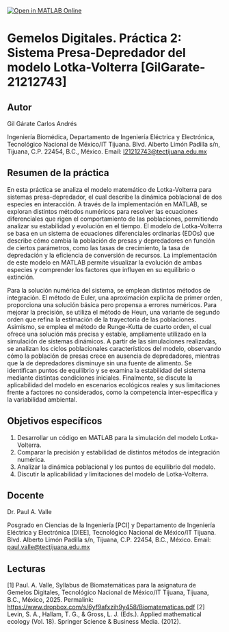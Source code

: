 [![Open in MATLAB Online](https://www.mathworks.com/images/responsive/global/open-in-matlab-online.svg)](https://matlab.mathworks.com/open/github/v1?repo=GilGarate21212743/sistema-presadepredador-lotkavolterra)

# Gemelos Digitales. Práctica 2: Sistema Presa-Depredador del modelo Lotka-Volterra [GilGarate-21212743]

## Autor
Gil Gárate Carlos Andrés 

Ingeniería Biomédica, Departamento de Ingeniería Eléctrica y Electrónica, Tecnológico Nacional de México/IT Tijuana. Blvd. Alberto Limón Padilla s/n, Tijuana, C.P. 22454, B.C., México. Email: l21212743@tectijuana.edu.mx

## Resumen de la práctica
En esta práctica se analiza el modelo matemático de Lotka-Volterra para sistemas presa-depredador, el cual describe la dinámica poblacional de dos especies en interacción. A través de la implementación en MATLAB, se exploran distintos métodos numéricos para resolver las ecuaciones diferenciales que rigen el comportamiento de las poblaciones, permitiendo analizar su estabilidad y evolución en el tiempo. El modelo de Lotka-Volterra se basa en un sistema de ecuaciones diferenciales ordinarias (EDOs) que describe cómo cambia la población de presas y depredadores en función de ciertos parámetros, como las tasas de crecimiento, la tasa de depredación y la eficiencia de conversión de recursos. La implementación de este modelo en MATLAB permite visualizar la evolución de ambas especies y comprender los factores que influyen en su equilibrio o extinción.

Para la solución numérica del sistema, se emplean distintos métodos de integración. El método de Euler, una aproximación explícita de primer orden, proporciona una solución básica pero propensa a errores numéricos. Para mejorar la precisión, se utiliza el método de Heun, una variante de segundo orden que refina la estimación de la trayectoria de las poblaciones. Asimismo, se emplea el método de Runge-Kutta de cuarto orden, el cual ofrece una solución más precisa y estable, ampliamente utilizado en la simulación de sistemas dinámicos. A partir de las simulaciones realizadas, se analizan los ciclos poblacionales característicos del modelo, observando cómo la población de presas crece en ausencia de depredadores, mientras que la de depredadores disminuye sin una fuente de alimento. Se identifican puntos de equilibrio y se examina la estabilidad del sistema mediante distintas condiciones iniciales. Finalmente, se discute la aplicabilidad del modelo en escenarios ecológicos reales y sus limitaciones frente a factores no considerados, como la competencia inter-específica y la variabilidad ambiental.

## Objetivos específicos
1. Desarrollar un código en MATLAB para la simulación del modelo Lotka-Volterra.
2. Comparar la precisión y estabilidad de distintos métodos de integración numérica.
3. Analizar la dinámica poblacional y los puntos de equilibrio del modelo.
4. Discutir la aplicabilidad y limitaciones del modelo de Lotka-Volterra.

## Docente
Dr. Paul A. Valle

Posgrado en Ciencias de la Ingeniería [PCI] y Departamento de Ingeniería Eléctrica y Electrónica [DIEE], Tecnológico Nacional de México/IT Tijuana. Blvd. Alberto Limón Padilla s/n, Tijuana, C.P. 22454, B.C., México. Email: paul.valle@tectijuana.edu.mx

## Lecturas
[1] Paul. A. Valle, Syllabus de Biomatemáticas para la asignatura de Gemelos Digitales, Tecnológico Nacional de México/IT Tijuana, Tijuana, B.C., México, 2025. Permalink: https://www.dropbox.com/s/6yf9afxzih9y458/Biomatematicas.pdf
[2] Levin, S. A., Hallam, T. G., & Gross, L. J. (Eds.). Applied mathematical ecology (Vol. 18). Springer Science & Business Media. (2012).

